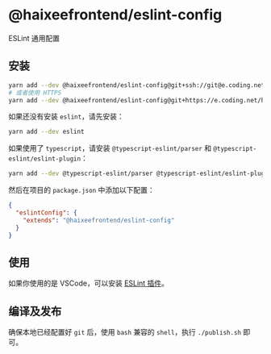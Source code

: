 # @haixeefrontend/eslint-config

ESLint 通用配置

## 安装

```bash
yarn add --dev @haixeefrontend/eslint-config@git+ssh://git@e.coding.net:haixeefrontend/utils/eslint-config.git#dist
# 或者使用 HTTPS
yarn add --dev @haixeefrontend/eslint-config@git+https://e.coding.net/haixeefrontend/utils/eslint-config.git#dist
```

如果还没有安装 `eslint`，请先安装：

```bash
yarn add --dev eslint
```

如果使用了 `typescript`，请安装 `@typescript-eslint/parser` 和 `@typescript-eslint/eslint-plugin`：

```bash
yarn add --dev @typescript-eslint/parser @typescript-eslint/eslint-plugin
```

然后在项目的 `package.json` 中添加以下配置：

```json
{
  "eslintConfig": {
    "extends": "@haixeefrontend/eslint-config"
  }
}
```

## 使用

如果你使用的是 VSCode，可以安装 [ESLint 插件](https://marketplace.visualstudio.com/items?itemName=dbaeumer.vscode-eslint)。

## 编译及发布

确保本地已经配置好 `git` 后，使用 `bash` 兼容的 `shell`，执行 `./publish.sh` 即可。
